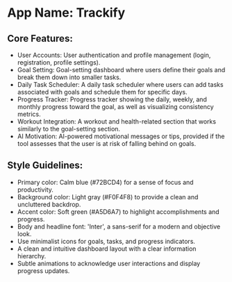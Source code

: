 # **App Name**: Trackify

## Core Features:

- User Accounts: User authentication and profile management (login, registration, profile settings).
- Goal Setting: Goal-setting dashboard where users define their goals and break them down into smaller tasks.
- Daily Task Scheduler: A daily task scheduler where users can add tasks associated with goals and schedule them for specific days.
- Progress Tracker: Progress tracker showing the daily, weekly, and monthly progress toward the goal, as well as visualizing consistency metrics.
- Workout Integration: A workout and health-related section that works similarly to the goal-setting section.
- AI Motivation: AI-powered motivational messages or tips, provided if the tool assesses that the user is at risk of falling behind on goals.

## Style Guidelines:

- Primary color: Calm blue (#72BCD4) for a sense of focus and productivity.
- Background color: Light gray (#F0F4F8) to provide a clean and uncluttered backdrop.
- Accent color: Soft green (#A5D6A7) to highlight accomplishments and progress.
- Body and headline font: 'Inter', a sans-serif for a modern and objective look.
- Use minimalist icons for goals, tasks, and progress indicators.
- A clean and intuitive dashboard layout with a clear information hierarchy.
- Subtle animations to acknowledge user interactions and display progress updates.